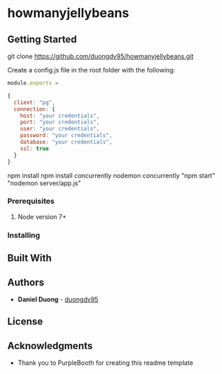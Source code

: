 # howmanyjellybeans

## Getting Started

git clone https://github.com/duongdv95/howmanyjellybeans.git

Create a config.js file in the root folder with the following:

```javascript
module.exports = 

{
  client: "pg",
  connection: {
    host: "your credentials",
    port: "your credentials",
    user: "your credentials",
    password: "your credentials",
    database: "your credentials",
    ssl: true
  }
}
```

npm install
npm install concurrently nodemon
concurrently "npm start" "nodemon server/app.js"
### Prerequisites

1. Node version 7+

### Installing


## Built With

## Authors

* **Daniel Duong** - [duongdv95](https://github.com/duongdv95)


## License


## Acknowledgments

* Thank you to PurpleBooth for creating this readme template
